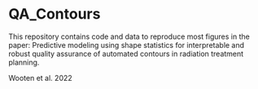 # QA_Contours

This repository contains code and data to reproduce most figures in the paper: Predictive modeling using shape statistics for interpretable and robust quality assurance of automated contours in radiation treatment planning.

Wooten et al. 2022 
